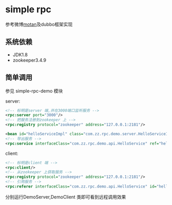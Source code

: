 # simple rpc


参考微博[motan](https://github.com/weibocom/motan/blob/master/docs/wiki/zh_quickstart.md)及dubbo框架实现

## 系统依赖

- JDK1.8
- zookeeper3.4.9

## 简单调用

参见 simple-rpc-demo 模块

server:

```xml
<!-- 标明是server 端,并在3000端口监听服务 -->
<rpc:server port="3000"/>
<!-- 把服务注册到zookeeper 上 -->
<rpc:registry protocol="zookeeper" address="127.0.0.1:2181"/>

<bean id="helloServiceImpl" class="com.zz.rpc.demo.server.HelloServiceImpl"/>
<!-- 导出服务 -->
<rpc:service interfaceClass="com.zz.rpc.demo.api.HelloService" ref="helloServiceImpl"/>
```

client:

```xml
<!-- 标明是client 端 -->
<rpc:client/>
<!-- 从zookeeper 上获取服务 -->
<rpc:registry protocol="zookeeper" address="127.0.0.1:2181"/>
<!-- 引用服务 -->
<rpc:referer interfaceClass="com.zz.rpc.demo.api.HelloService" id="helloService"/>
```

分别运行DemoServer,DemoClient 类即可看到远程调用效果